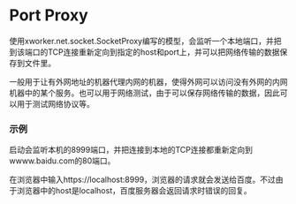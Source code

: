 # Port Proxy
使用xworker.net.socket.SocketProxy编写的模型，会监听一个本地端口，并把到该端口的TCP连接重新定向到指定的host和port上，并可以把网络传输的数据保存到文件里。

一般用于让有外网地址的机器代理内网的机器，使得外网可以访问没有外网的内网机器中的某个服务。也可以用于网络测试，由于可以保存网络传输的数据，因此可以用于测试网络协议等。

### 示例
启动会监听本机的8999端口，并把连接到本地的TCP连接都重新定向到wwww.baidu.com的80端口。

在浏览器中输入https://localhost:8999，浏览器的请求就会发送给百度。不过由于浏览器中的host是localhost，百度服务器会返回请求时错误的回复。

